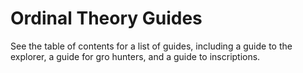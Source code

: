 Ordinal Theory Guides
=====================

See the table of contents for a list of guides, including a guide to the
explorer, a guide for gro hunters, and a guide to inscriptions.
